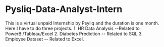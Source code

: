 # Pysliq-Data-Analyst-Intern
This is a virtual unpaid Internship by Psyliq and the duration is one month. Here I have to do three projects. 1. HR Data Analysis --Related to PowerBi/Tableau/Excel 2. Diabetes Prediction -- Related to SQL 3. Employee Dataset -- Related to Excel.
